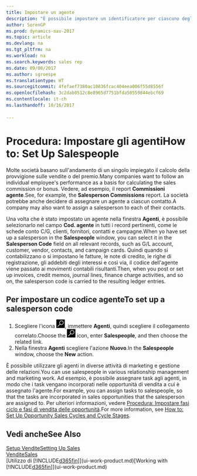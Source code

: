 ```yaml
---
title: Impostare un agente
description: "È possibile impostare un identificatore per ciascuno degli agenti, per tenere traccia delle prestazioni di ogni persona o per assegnare un agente a un contatto."
author: SorenGP
ms.prod: dynamics-nav-2017
ms.topic: article
ms.devlang: na
ms.tgt_pltfrm: na
ms.workload: na
ms.search.keywords: sales rep
ms.date: 09/08/2017
ms.author: sgroespe
ms.translationtype: HT
ms.sourcegitcommit: 4fefaef7380ac10836fcac404eea006f55d8556f
ms.openlocfilehash: 3c2dab0512c8e8965d7751bfda50559844ebcf69
ms.contentlocale: it-ch
ms.lasthandoff: 10/16/2017

---
```

# <a name="how-to-set-up-salespeople"></a><span data-ttu-id="953f8-103">Procedura: Impostare gli agenti</span><span class="sxs-lookup"><span data-stu-id="953f8-103">How to: Set Up Salespeople</span></span>
<span data-ttu-id="953f8-104">Molte società basano sull'andamento di un singolo impiegato il calcolo della provvigione sulle vendite o del premio.</span><span class="sxs-lookup"><span data-stu-id="953f8-104">Many companies want to follow an individual employee's performance as a basis for calculating the sales commission or bonus.</span></span> <span data-ttu-id="953f8-105">Vedere, ad esempio, il report **Commissioni agente**.</span><span class="sxs-lookup"><span data-stu-id="953f8-105">See, for example, the **Salesperson Commissions** report.</span></span> <span data-ttu-id="953f8-106">La società potrebbe anche decidere di assegnare un agente a ciascun contatto.</span><span class="sxs-lookup"><span data-stu-id="953f8-106">A company may also want to assign a salesperson to each of their contacts.</span></span>

<span data-ttu-id="953f8-107">Una volta che è stato impostato un agente nella finestra **Agenti**, è possibile selezionarlo nel campo **Cod. agente** in tutti i record pertinenti, come le schede conto C/G, clienti, fornitori, contatti e campagne.</span><span class="sxs-lookup"><span data-stu-id="953f8-107">When yo have set up a salesperson in the **Salespeople** window, you can select it in the **Salesperson Code** field on all relevant records, such as G/L account, customer, vendor, contacts, and campaign cards.</span></span> <span data-ttu-id="953f8-108">Quindi quando si contabilizzano o si impostano le fatture, le note di credito, le righe di registrazione, gli addebiti degli interessi e così via, il codice dell'agente viene passato ai movimenti contabili risultanti.</span><span class="sxs-lookup"><span data-stu-id="953f8-108">Then, when you post or set up invoices, credit memos, journal lines, finance charge activities, and so on, the salesperson code is carried to the resulting ledger entries.</span></span>

## <a name="to-set-up-a-salesperson-code"></a><span data-ttu-id="953f8-109">Per impostare un codice agente</span><span class="sxs-lookup"><span data-stu-id="953f8-109">To set up a salesperson code</span></span>
1. <span data-ttu-id="953f8-110">Scegliere l'icona ![Cerca pagina o report](media/ui-search/search_small.png "icona Cerca pagina o report"), immettere **Agenti**, quindi scegliere il collegamento correlato.</span><span class="sxs-lookup"><span data-stu-id="953f8-110">Choose the ![Search for Page or Report](media/ui-search/search_small.png "Search for Page or Report icon") icon, enter **Salespeople**, and then choose the related link.</span></span>
2. <span data-ttu-id="953f8-111">Nella finestra **Agenti** scegliere l'azione **Nuovo**.</span><span class="sxs-lookup"><span data-stu-id="953f8-111">In the **Salespeople** window, choose the **New** action.</span></span>

<span data-ttu-id="953f8-112">È possibile utilizzare gli agenti in diverse attività di marketing e gestione delle relazioni.</span><span class="sxs-lookup"><span data-stu-id="953f8-112">You can use salespeople in various relationship management and marketing work.</span></span> <span data-ttu-id="953f8-113">Ad esempio, è possibile assegnare task agli agenti, in modo che i task vengano incorporati nelle opportunità di vendita a cui è assegnato l'agente.</span><span class="sxs-lookup"><span data-stu-id="953f8-113">For example, you can assign tasks to salespeople, so that the tasks are incorporated in sales opportunities that the salesperson are assigned to.</span></span> <span data-ttu-id="953f8-114">Per ulteriori informazioni, vedere [Procedura: Impostare fasi ciclo e fasi di vendita delle opportunità](marketing-how-setup-opportunity-sales-cycles-stages.md).</span><span class="sxs-lookup"><span data-stu-id="953f8-114">For more information, see [How to: Set Up Opportunity Sales Cycles and Cycle Stages](marketing-how-setup-opportunity-sales-cycles-stages.md).</span></span>

## <a name="see-also"></a><span data-ttu-id="953f8-115">Vedi anche</span><span class="sxs-lookup"><span data-stu-id="953f8-115">See Also</span></span>
[<span data-ttu-id="953f8-116">Setup Vendite</span><span class="sxs-lookup"><span data-stu-id="953f8-116">Setting Up Sales</span></span>](sales-setup-sales.md)  
[<span data-ttu-id="953f8-117">Vendite</span><span class="sxs-lookup"><span data-stu-id="953f8-117">Sales</span></span>](sales-manage-sales.md)  
<span data-ttu-id="953f8-118">[Utilizzo di [!INCLUDE[d365fin](includes/d365fin_md.md)]](ui-work-product.md)</span><span class="sxs-lookup"><span data-stu-id="953f8-118">[Working with [!INCLUDE[d365fin](includes/d365fin_md.md)]](ui-work-product.md)</span></span>  

